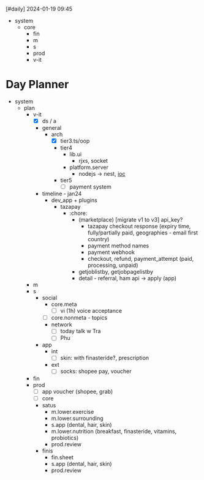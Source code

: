 [#daily]
2024-01-19
09:45

- system
	- core
		- fin
		- m
		- s
		- prod
		- v-it
# Day Planner
- system
	- plan
		- v-it
			- [x] ds / a
			- general
				- arch
					- [x] tier3.ts/oop
					- tier4
						- lib.ui
							- rjxs, socket
						- platform.server
							- nodejs -> nest, [ioc](https://angular.io/guide/dependency-injection)
					- tier5
						- [ ] payment system
			- timeline - jan24
				- dev_app + plugins
					- tazapay
						- :chore:
							- (marketplace) [migrate v1 to v3] api_key?
								- tazapay checkout response (expiry time, fully/partially paid, geographies - email first country)
								- payment method names
								- payment webhook
								- checkout, refund, payment_attempt (paid, processing, unpaid)
							- getjoblistby, getjobpagelistby
							- detail - referral, ham api -> apply (app)
		- m
		- s
			- social
				- core.meta
					- [ ] vi (1h) voice acceptance
				- [ ] core.nonmeta - topics
				- network
					- [ ] today talk w Tra
					- [ ] Phu
			- app
				- int
					- [ ] skin: with finasteride?, prescription
				- ext
					- [ ] socks: shopee pay, voucher
		- fin
		- prod
			- [ ] app voucher (shopee, grab)
			- [ ] core
			- satus
				- m.lower.exercise
				- m.lower.surrounding
				- s.app (dental, hair, skin)
				- m.lower.nutrition (breakfast, finasteride, vitamins, probiotics)
				- prod.review
			- finis
				- fin.sheet
				- s.app (dental, hair, skin)
				- prod.review